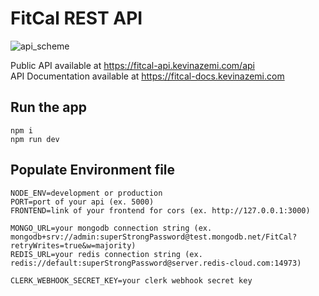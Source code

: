 # FitCal REST API

![api_scheme](https://github.com/FitCal-app/fitcal-api/assets/39599216/c9e2b34b-e627-4acf-aa16-4db75b3c1ae2)

Public API available at https://fitcal-api.kevinazemi.com/api <br>
API Documentation available at https://fitcal-docs.kevinazemi.com

## Run the app

    npm i
    npm run dev


## Populate Environment file

    NODE_ENV=development or production
    PORT=port of your api (ex. 5000)
    FRONTEND=link of your frontend for cors (ex. http://127.0.0.1:3000)
    
    MONGO_URL=your mongodb connection string (ex. mongodb+srv://admin:superStrongPassword@test.mongodb.net/FitCal?retryWrites=true&w=majority)
    REDIS_URL=your redis connection string (ex. redis://default:superStrongPassword@server.redis-cloud.com:14973)
    
    CLERK_WEBHOOK_SECRET_KEY=your clerk webhook secret key

